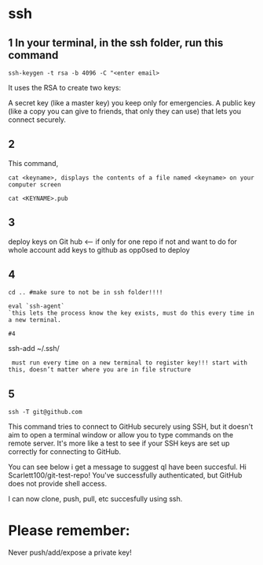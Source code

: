 
# ssh

## 1 In your terminal, in the ssh folder, run this command
```
ssh-keygen -t rsa -b 4096 -C "<enter email>
``` 
It uses the RSA  to create two keys:

A secret key (like a master key) you keep only for emergencies.
A public key (like a copy you can give to friends, that only they can use) that lets you connect securely.


## 2
This command, 

``` 
cat <keyname>, displays the contents of a file named <keyname> on your computer screen
``` 

``` 
cat <KEYNAME>.pub
``` 
## 3
deploy keys on Git hub <— if only for one repo
if not and want to do for whole account add keys to github as opp0sed to deploy

## 4
``` 
cd .. #make sure to not be in ssh folder!!!!
``` 
``` 
eval `ssh-agent`
`this lets the process know the key exists, must do this every time in a new terminal.

#4
``` 
ssh-add ~/.ssh/<key name> 
``` 
 must run every time on a new terminal to register key!!! start with this, doesn’t matter where you are in file structure
 ``` 

  ## 5

``` 
ssh -T git@github.com 
``` 

 This command tries to connect to GitHub securely using SSH, but it doesn't aim to open a terminal window or allow you to type commands on the remote server. It's more like a test to see if your SSH keys are set up correctly for connecting to GitHub.

You can see below i get a message to suggest qI have been succesful.
Hi Scarlett100/git-test-repo! You've successfully authenticated, but GitHub does not provide shell access.

I can now clone, push, pull, etc succesfully using ssh.


# Please remember:

Never push/add/expose a private key!
